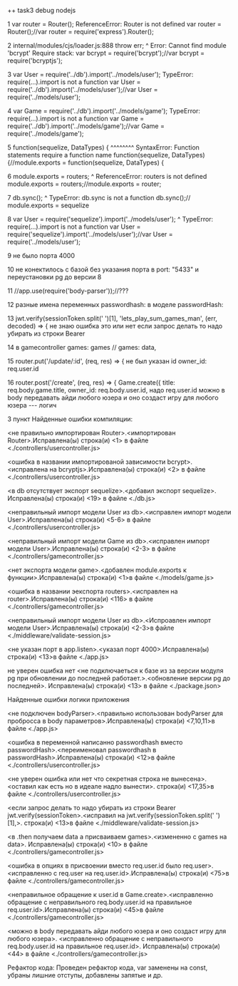 ++ task3 debug nodejs


1 var router = Router(); ReferenceError: Router is not defined
var router = Router();//var router = require('express').Router();

2 internal/modules/cjs/loader.js:888
  throw err;
  ^
Error: Cannot find module 'bcrypt'
Require stack:
var bcrypt = require('bcrypt');//var bcrypt = require('bcryptjs');

3 var User = require('../db').import('../models/user');
TypeError: require(...).import is not a function
var User = require('../db').import('../models/user');//var User = require('../models/user');

4 var Game = require('../db').import('../models/game');
TypeError: require(...).import is not a function
var Game = require('../db').import('../models/game');//var Game = require('../models/game');

5 function(sequelize, DataTypes) {
^^^^^^^^
SyntaxError: Function statements require a function name
function(sequelize, DataTypes) {//module.exports = function(sequelize, DataTypes) {

6 module.exports = routers;
                 ^
ReferenceError: routers is not defined
module.exports = routers;//module.exports = router;

7 db.sync();
   ^
TypeError: db.sync is not a function
db.sync();// module.exports = sequelize

8 var User = require('sequelize').import('../models/user');
                                      ^
TypeError: require(...).import is not a function
var User = require('sequelize').import('../models/user');//var User = require('../models/user');

9 не было порта 4000 

10 не конектилось с базой без указания порта в    port: "5433" и переустановки pg до версии 8

11 //app.use(require('body-parser'));//??? 

12 разные имена переменных  passwordhash: в моделе  passwordHash:

13 jwt.verify(sessionToken.split(' ')[1], 'lets_play_sum_games_man', (err, decoded) => { не знаю ошибка это или нет если запрос делать то надо убирать из строки Bearer 

14    в gamecontroller   games: games  //    games: data,

15   router.put('/update/:id', (req, res) => {   не был указан id           owner_id: req.user.id

16 router.post('/create', (req, res) => {
    Game.create({
        title: req.body.game.title,
        owner_id: req.body.user.id,  надо req.user.id
можно в body передавать айди любого юзера и оно создаст игру для любого юзера --- логич


3 пункт 
Найденные ошибки компиляции:

<не правильно импортирован Router>.<импортирован Router>.Исправлена(ы) строка(и) <1> в файле <./controllers/usercontroller.js>

<ошибка в названии импортированой зависимости  bcrypt>.<исправлена на bcryptjs>.Исправлена(ы) строка(и) <2> в файле <./controllers/usercontroller.js>

<в db отсутствует экспорт sequelize>.<добавил экспорт sequelize>. Исправлена(ы) строка(и) <19>
в файле <./db.js>

<неправильный импорт модели User из db>.<исправлен импорт модели User>.Исправлена(ы) строка(и) <5-6> в файле <./controllers/usercontroller.js>

<неправильный импорт модели Game из db>.<исправлен импорт модели User>.Исправлена(ы) строка(и) <2-3> в файле <./controllers/gamecontroller.js>

<нет экспорта модели game>.<добавлен module.exports к функции>.Исправлена(ы) строка(и) <1>в файле <./models/game.js>

<ошибка в названии эекспорта routers>.<исправлен на router>.Исправлена(ы) строка(и) <116> в файле <./controllers/gamecontroller.js>

<неправильный импорт модели User из db>.<Испроавлен импорт модели User>.Исправлена(ы) строка(и) <2-3>в файле <./middleware/validate-session.js>

<не указан порт в app.listen>.<указал порт 4000>.Исправлена(ы) строка(и) <13>в файле <./app.js>

не уверен ошибка нет <не подключаеться к базе из за версии модуля pg при обновлении до последней работает.>.<обновление версии pg до последней>.
Исправлена(ы) строка(и) <13> в файле <./package.json>

Найденные ошибки логики приложения

<не подключен bodyParser>.<правильно использован bodyParser для пробросса в body параметров>.Исправлена(ы) строка(и) <7,10,11>в файле <./app.js>

<ошибка в переменной написанно passwordhash вместо passwordHash>.<переименовал passwordhash в passwordHash>.Исправлена(ы) строка(и) <12>в файле <./controllers/usercontroller.js>

<не уверен ошибка или нет что секретная строка не вынесена>.<оставил как есть но в идеале надло вынести>. строка(и) <17,35>в файле <./controllers/usercontroller.js> 

<если запрос делать то надо убирать из строки Bearer  jwt.verify(sessionToken>.<исправил на jwt.verify(sessionToken.split(' ')[1],>. строка(и) <13>в файле <./middleware/validate-session.js>

<в .then получаем data а присваиваем  games>.<измененно с games на data>. Исправлена(ы) строка(и) <10> в файле <./controllers/gamecontroller.js>

<ошибка в опциях в присвоении вместо req.user.id было req.user>. <исправленно с req.user на req.user.id>.Исправлена(ы) строка(и) <75>в файле <./controllers/gamecontroller.js>

<неправильное обращение к user.id в Game.create>.<исправленно обращение с неправильного req.body.user.id на правильное req.user.id>.Исправлена(ы) строка(и) <45>в файле <./controllers/gamecontroller.js>

<можно в body передавать айди любого юзера и оно создаст игру для любого юзера>.
<исправленно обращение с неправильного req.body.user.id на правильное req.user.id>.
Исправлена(ы) строка(и) <44> в файле <./controllers/gamecontroller.js>

Рефактор кода:
Проведен рефактор кода, var заменены на const, убраны лишние отступы, добавлены запятые и др.